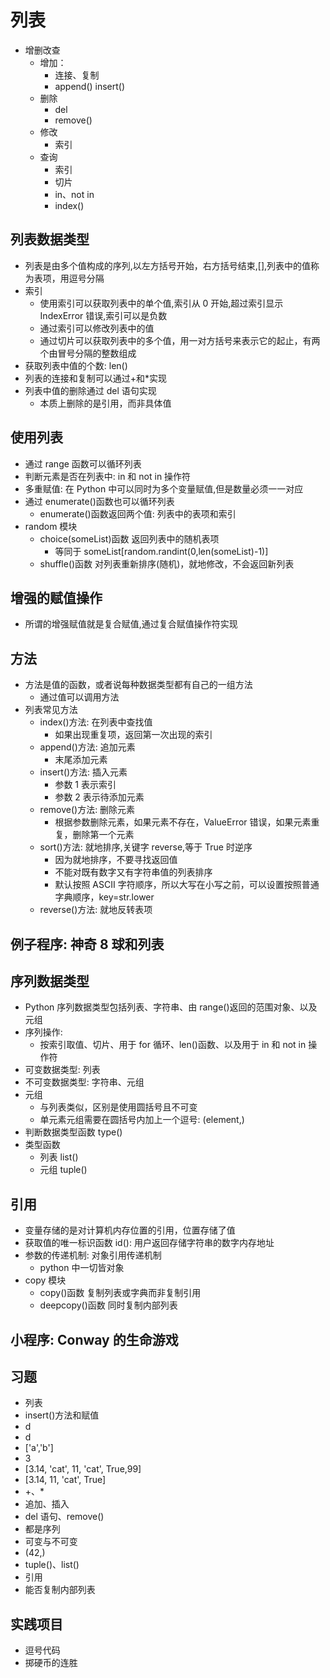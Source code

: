 # 列表

- 增删改查
  - 增加：
    - 连接、复制
    - append() insert()
  - 删除
    - del
    - remove()
  - 修改
    - 索引
  - 查询
    - 索引
    - 切片
    - in、not in
    - index()

## 列表数据类型

- 列表是由多个值构成的序列,以左方括号开始，右方括号结束,[],列表中的值称为表项，用逗号分隔
- 索引
  - 使用索引可以获取列表中的单个值,索引从 0 开始,超过索引显示 IndexError 错误,索引可以是负数
  - 通过索引可以修改列表中的值
  - 通过切片可以获取列表中的多个值，用一对方括号来表示它的起止，有两个由冒号分隔的整数组成
- 获取列表中值的个数: len()
- 列表的连接和复制可以通过+和\*实现
- 列表中值的删除通过 del 语句实现
  - 本质上删除的是引用，而非具体值

## 使用列表

- 通过 range 函数可以循环列表
- 判断元素是否在列表中: in 和 not in 操作符
- 多重赋值: 在 Python 中可以同时为多个变量赋值,但是数量必须一一对应
- 通过 enumerate()函数也可以循环列表
  - enumerate()函数返回两个值: 列表中的表项和索引
- random 模块
  - choice(someList)函数 返回列表中的随机表项
    - 等同于 someList[random.randint(0,len(someList)-1)]
  - shuffle()函数 对列表重新排序(随机)，就地修改，不会返回新列表

## 增强的赋值操作

- 所谓的增强赋值就是复合赋值,通过复合赋值操作符实现

## 方法

- 方法是值的函数，或者说每种数据类型都有自己的一组方法
  - 通过值可以调用方法
- 列表常见方法
  - index()方法: 在列表中查找值
    - 如果出现重复项，返回第一次出现的索引
  - append()方法: 追加元素
    - 末尾添加元素
  - insert()方法: 插入元素
    - 参数 1 表示索引
    - 参数 2 表示待添加元素
  - remove()方法: 删除元素
    - 根据参数删除元素，如果元素不存在，ValueError 错误，如果元素重复，删除第一个元素
  - sort()方法: 就地排序,关键字 reverse,等于 True 时逆序
    - 因为就地排序，不要寻找返回值
    - 不能对既有数字又有字符串值的列表排序
    - 默认按照 ASCII 字符顺序，所以大写在小写之前，可以设置按照普通字典顺序，key=str.lower
  - reverse()方法: 就地反转表项

## 例子程序: 神奇 8 球和列表

## 序列数据类型

- Python 序列数据类型包括列表、字符串、由 range()返回的范围对象、以及元组
- 序列操作:
  - 按索引取值、切片、用于 for 循环、len()函数、以及用于 in 和 not in 操作符
- 可变数据类型: 列表
- 不可变数据类型: 字符串、元组
- 元组
  - 与列表类似，区别是使用圆括号且不可变
  - 单元素元组需要在圆括号内加上一个逗号: (element,)
- 判断数据类型函数 type()
- 类型函数
  - 列表 list()
  - 元组 tuple()

## 引用

- 变量存储的是对计算机内存位置的引用，位置存储了值
- 获取值的唯一标识函数 id(): 用户返回存储字符串的数字内存地址
- 参数的传递机制: 对象引用传递机制
  - python 中一切皆对象
- copy 模块
  - copy()函数 复制列表或字典而非复制引用
  - deepcopy()函数 同时复制内部列表

## 小程序: Conway 的生命游戏

## 习题

- 列表
- insert()方法和赋值
- d
- d
- ['a','b']
- 3
- [3.14, 'cat', 11, 'cat',
  True,99]
- [3.14, 11, 'cat',
  True]
- +、\*
- 追加、插入
- del 语句、remove()
- 都是序列
- 可变与不可变
- (42,)
- tuple()、list()
- 引用
- 能否复制内部列表

## 实践项目

- 逗号代码
- 掷硬币的连胜
